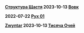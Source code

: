 **[Структура Щастя](https://www.last.fm/music/%D0%A1%D0%A2%D0%A0%D0%A3%D0%9A%D0%A2%D0%A3%D0%A0%D0%90+%D0%A9%D0%90%D0%A1%D0%A2%D0%AF "indie pop, pop punk, hyperpop, electronic") 2023-10-13 [Вовк](https://music.youtube.com/playlist?list=OLAK5uy_kiQEaX30LtInmKmA7Rhor38RCW8Zz03w8 "8tracks • 21min")**

**2022-07-22 [Рух 01](https://music.youtube.com/playlist?list=OLAK5uy_kVj8pLFPwSF8dQTE2szpnPkXpuZQg9Gn0 "10tracks • 49min")**

**[Zwyntar](https://www.last.fm/music/Zwyntar "gothic country, gothic, dark folk, folk") 2023-10-13 [Тисяча Очей](https://music.youtube.com/playlist?list=OLAK5uy_l-pzd0rwr542XUY4Rn-eLZVZ6iPd8TcLk "11tracks • 44min")**


<!--
**[]( "")  [](https://music.youtube.com/playlist?list= "tracks • min")**
-->